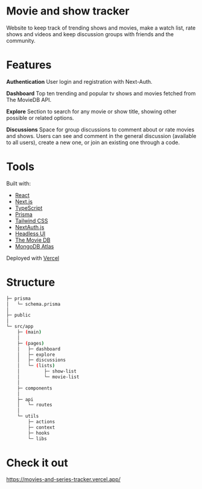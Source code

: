 # Movie and show tracker
Website to keep track of trending shows and movies, make a watch list, rate shows and videos and keep discussion groups with friends and the community.


# Features
**Authentication**
User login and registration with Next-Auth.

**Dashboard**
Top ten trending and popular tv shows and movies fetched from The MovieDB API.

**Explore**
Section to search for any movie or show title, showing other possible or related options.

**Discussions**
Space for group discussions to comment about or rate movies and shows. Users can see and comment in the general discussion (available to all users), create a new one, or join an existing one through a code.  


# Tools
Built with:
- [React](https://reactjs.org/)
- [Next.js](https://nextjs.org/)
- [TypeScript](https://www.typescriptlang.org/)
- [Prisma](https://www.prisma.io/)
- [Tailwind CSS](https://tailwindcss.com/)
- [NextAuth.js](https://next-auth.js.org/)
- [Headless UI](https://headlessui.com/)
- [The Movie DB](https://developer.themoviedb.org/docs)
- [MongoDB Atlas](https://www.mongodb.com/atlas/database)
  
Deployed with [Vercel](https://vercel.com/)


# Structure
```bash
├─ prisma
│   └─ schema.prisma
│
├─ public
│
└─ src/app
    ├─ (main)
    │
    ├─ (pages)
    │   ├─ dashboard
    │   ├─ explore
    │   ├─ discussions
    │   └─ (lists)
    │         ├─ show-list
    │         └─ movie-list
    │
    ├─ components
    │
    ├─ api
    │   └─ routes
    │    
    └─ utils
        ├─ actions
        ├─ context
        ├─ hooks
        └─ libs
```


# Check it out
https://movies-and-series-tracker.vercel.app/

